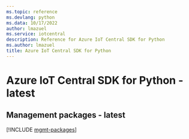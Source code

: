 ```yaml
---
ms.topic: reference
ms.devlang: python
ms.data: 10/17/2022
author: lmazuel
ms.service: iotcentral
description: Reference for Azure IoT Central SDK for Python
ms.author: lmazuel
title: Azure IoT Central SDK for Python
---
```

# Azure IoT Central SDK for Python - latest

## Management packages - latest
[!INCLUDE [mgmt-packages](iot-central-mgmt-index.md)]